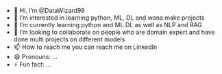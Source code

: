 - 👋 Hi, I’m @DataWizard99
- 👀 I’m interested in learning python, ML, DL and wana make projects
- 🌱 I’m currently learning python and ML DL as well as NLP and RAG
- 💞️ I’m looking to collaborate on people who are domain expert and have done multi projects on different models
- 📫 How to reach me you can reach me on LinkedIn 
- 😄 Pronouns: ...
- ⚡ Fun fact: ...

<!---
DataWizard99/DataWizard99 is a ✨ special ✨ repository because its `README.md` (this file) appears on your GitHub profile.
You can click the Preview link to take a look at your changes.
--->
